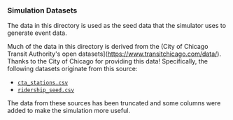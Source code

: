 ### Simulation Datasets

The data in this directory is used as the seed data that the simulator uses to generate event data.

Much of the data in this directory is derived from the (City of Chicago Transit Authority's open
datasets](https://www.transitchicago.com/data/). Thanks to the City of Chicago for providing
this data! Specifically, the following datasets originate from this source:

* [`cta_stations.csv`](cta_stations.csv)
* [`ridership_seed.csv`](ridership_seed.csv)

The data from these sources has been truncated and some columns were added to make the simulation
more useful.
